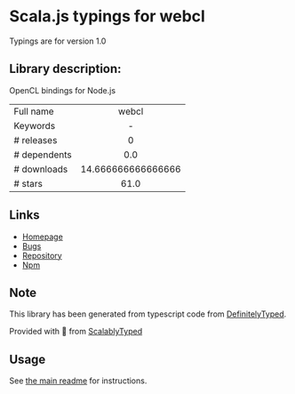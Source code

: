 
# Scala.js typings for webcl

Typings are for version 1.0

## Library description:
OpenCL bindings for Node.js

|                    |                 |
| ------------------ | :-------------: |
| Full name          | webcl |
| Keywords           | - |
| # releases         | 0 |
| # dependents       | 0.0 |
| # downloads        | 14.666666666666666 |
| # stars            | 61.0 |

## Links
- [Homepage](https://github.com/fifield/node-webcl#readme)
- [Bugs](https://github.com/fifield/node-webcl/issues)
- [Repository](https://github.com/fifield/node-webcl)
- [Npm](https://www.npmjs.com/package/webcl)
    


## Note
This library has been generated from typescript code from [DefinitelyTyped](https://definitelytyped.org).

Provided with :purple_heart: from [ScalablyTyped](https://github.com/oyvindberg/ScalablyTyped)

## Usage
See [the main readme](../../readme.md) for instructions.


